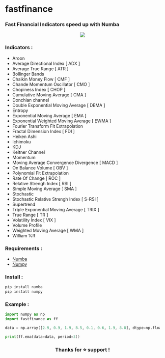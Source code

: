 # fastfinance

### **Fast Financial Indicators speed up with Numba**

<p align="center">
  <img src="https://imagizer.imageshack.com/img923/9808/uBE2M9.jpg" />
</p>
 
### **Indicators :**
- Aroon
- Average Directional Index [ ADX ]
- Average True Range [ ATR ]
- Bollinger Bands
- Chaikin Money Flow [ CMF ]
- Chande Momentum Oscillator [ CMO ]
- Chopiness Index [ CHOP ]
- Cumulative Moving Average [ CMA ]
- Donchian channel
- Double Exponential Moving Average [ DEMA ]
- Entropy
- Exponential Moving Average [ EMA ]
- Exponential Weighted Moving Average [ EWMA ]
- Fourier Transform Fit Extrapolation
- Fractal Dimension Index [ FDI ]
- Heiken Ashi
- Ichimoku
- KDJ
- Keltner Channel
- Momentum
- Moving Average Convergence Divergence [ MACD ]
- On Balance Volume [ OBV ]
- Polynomial Fit Extrapolation
- Rate Of Change [ ROC ]
- Relative Strengh Index [ RSI ]
- Simple Moving Average [ SMA ]
- Stochastic
- Stochastic Relative Strengh Index [ S-RSI ]
- Supertrend
- Triple Exponential Moving Average [ TRIX ]
- True Range [ TR ]
- Volatility Index [ VIX ]
- Volume Profile
- Weighted Moving Average [ WMA ]
- William %R

### **Requirements :**
- [Numba](https://github.com/numba/numba)
- [Numpy](https://github.com/numpy/numpy)

### **Install :**
```python
pip install numba
pip install numpy
```

### **Example :**
```python
import numpy as np
import fastfinance as ff

data = np.array([2.9, 0.9, 1.9, 8.5, 0.1, 0.6, 1.9, 8.8], dtype=np.float64)

print(ff.ema(data=data, period=3))
```

<h3 align="center">Thanks for ⭐ support !</h3>
